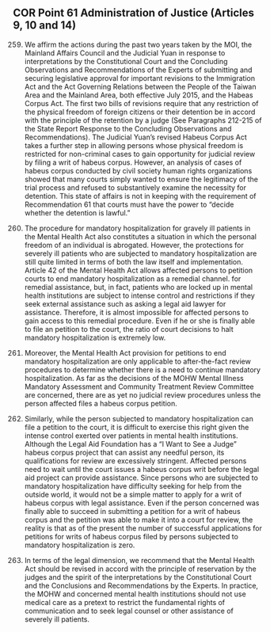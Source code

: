 ## COR Point 61 Administration of Justice (Articles 9, 10 and 14)

<ol start="259">
  <li><p>We affirm the actions during the past two years taken by the MOI, the Mainland Affairs Council and the Judicial Yuan in response to interpretations by the Constitutional Court and the Concluding Observations and Recommendations of the Experts of submitting and securing legislative approval for important revisions to the Immigration Act and the Act Governing Relations between the People of the Taiwan Area and the Mainland Area, both effective July 2015, and the Habeas Corpus Act. The first two bills of revisions require that any restriction of the physical freedom of foreign citizens or their detention be in accord with the principle of the retention by a judge (See Paragraphs 212-215 of the State Report Response to the Concluding Observations and Recommendations). The Judicial Yuan’s revised Habeus Corpus Act takes a further step in allowing persons whose physical freedom is restricted for non-criminal cases to gain opportunity for judicial review by filing a writ of habeus corpus. However, an analysis of cases of habeus corpus conducted by civil society human rights organizations showed that many courts simply wanted to ensure the legitimacy of the trial process and refused to substantively examine the necessity for detention. This state of affairs is not in keeping with the requirement of Recommendation 61 that courts must have the power to “decide whether the detention is lawful.”</p></li>

  <li><p>The procedure for mandatory hospitalization for gravely ill patients in the Mental Health Act also constitutes a situation in which the personal freedom of an individual is abrogated. However, the protections for severely ill patients who are subjected to mandatory hospitalization are still quite limited in terms of both the law itself and implementation. Article 42 of the Mental Health Act allows affected persons to petition courts to end mandatory hospitalization as a remedial channel. for remedial assistance, but, in fact, patients who are locked up in mental health institutions are subject to intense control and restrictions if they seek external assistance such as asking a legal aid lawyer for assistance. Therefore, it is almost impossible for affected persons to gain access to this remedial procedure. Even if he or she is finally able to file an petition to the court, the ratio of court decisions to halt mandatory hospitalization is extremely low.</p></li>

  <li><p>Moreover, the Mental Health Act provision for petitions to end mandatory hospitalization are only applicable to after-the-fact review procedures to determine whether there is a need to continue mandatory hospitalization. As far as the decisions of the MOHW Mental Illness Mandatory Assessment and Community Treatment Review Committee are concerned, there are as yet no judicial review procedures unless the person affected files a habeus corpus petition.</p></li>

  <li><p>Similarly, while the person subjected to mandatory hospitalization can file a petition to the court, it is difficult to exercise this right given the intense control exerted over patients in mental health institutions. Although the Legal Aid Foundation has a “I Want to See a Judge” habeus corpus project that can assist any needful person, its qualifications for review are excessively stringent. Affected persons need to wait until the court issues a habeus corpus writ before the legal aid project can provide assistance. Since persons who are subjected to mandatory hospitalization have difficulty seeking for help from the outside world, it would not be a simple matter to apply for a writ of habeus corpus with legal assistance. Even if the person concerned was finally able to succeed in submitting a petition for a writ of habeus corpus and the petition was able to make it into a court for review, the reality is that as of the present the number of successful applications for petitions for writs of habeus corpus filed by persons subjected to mandatory hospitalization is zero.</p></li>

  <li><p>In terms of the legal dimension, we recommend that the Mental Health Act should be revised in accord with the principle of reservation by the judges and the spirit of the interpretations by the Constitutional Court and the Conclusions and Recommendations by the Experts. In practice, the MOHW and concerned mental health institutions should not use medical care as a pretext to restrict the fundamental rights of communication and to seek legal counsel or other assistance of severely ill patients.</p></li>
</ol>
